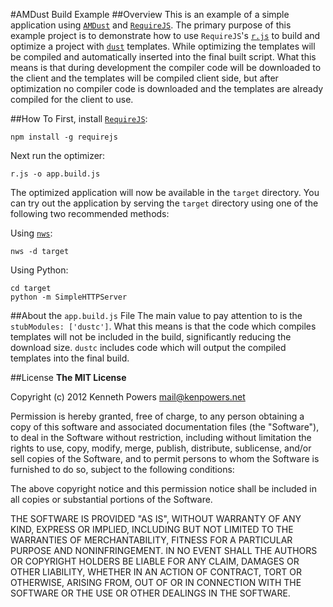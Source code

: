 #AMDust Build Example
##Overview
This is an example of a simple application using [`AMDust`](https://github.com/KenPowers/AMDust) and [`RequireJS`](http://requirejs.com). The primary purpose of this example project is to demonstrate how to use `RequireJS`'s [`r.js`](https://github.com/jrburke/r.js/) to build and optimize a project with [`dust`](http://akdubya.github.com/dustjs/) templates. While optimizing the templates will be compiled and automatically inserted into the final built script. What this means is that during development the compiler code will be downloaded to the client and the templates will be compiled client side, but after optimization no compiler code is downloaded and the templates are already compiled for the client to use.

##How To
First, install [`RequireJS`](http://requirejs.com):

    npm install -g requirejs

Next run the optimizer:

    r.js -o app.build.js

The optimized application will now be available in the `target` directory. You can try out the application by serving the `target` directory using one of the following two recommended methods:

Using [`nws`](https://github.com/KenPowers/nws):

    nws -d target

Using Python:

    cd target
    python -m SimpleHTTPServer

##About the `app.build.js` File
The main value to pay attention to is the `stubModules: ['dustc']`. What this means is that the code which compiles templates will not be included in the build, significantly reducing the download size. `dustc` includes code which will output the compiled templates into the final build.

##License
**The MIT License**

Copyright (c) 2012 Kenneth Powers <mail@kenpowers.net>

Permission is hereby granted, free of charge, to any person obtaining a copy of this software and associated documentation files (the "Software"), to deal in the Software without restriction, including without limitation the rights to use, copy, modify, merge, publish, distribute, sublicense, and/or sell copies of the Software, and to permit persons to whom the Software is furnished to do so, subject to the following conditions:

The above copyright notice and this permission notice shall be included in all copies or substantial portions of the Software.

THE SOFTWARE IS PROVIDED "AS IS", WITHOUT WARRANTY OF ANY KIND, EXPRESS OR IMPLIED, INCLUDING BUT NOT LIMITED TO THE WARRANTIES OF MERCHANTABILITY, FITNESS FOR A PARTICULAR PURPOSE AND NONINFRINGEMENT. IN NO EVENT SHALL THE AUTHORS OR COPYRIGHT HOLDERS BE LIABLE FOR ANY CLAIM, DAMAGES OR OTHER LIABILITY, WHETHER IN AN ACTION OF CONTRACT, TORT OR OTHERWISE, ARISING FROM, OUT OF OR IN CONNECTION WITH THE SOFTWARE OR THE USE OR OTHER DEALINGS IN THE SOFTWARE.